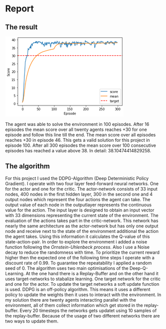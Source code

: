 # Report

## The result

![Plot of rewards](Continuous_Control_Performace.png)

The agent was able to solve the environment in 100 episodes. After 16 episodes the mean score over all twenty agents reaches +30 for one episode and follow this line till the end. The mean score over all episodes reaches +30 in episode 46. This gets a valid solution for this project in episode 100. After all 300 episodes the mean score over 100 consecutive episodes has reached a value above 38. In detail: 38.10474414829258. 

## The algorithm

For this project I used the DDPG-Algorithm (Deep Deterministic Policy Gradient). I operate with two four layer feed-forward neural networks. One for the actor and one for the critic. The actor-network consists of 33 input nodes, 400 nodes in the first hidden layer, 300 in the second one and 4 output nodes which represent the four actions the agent can take. The output value of each node in the outputlayer represents the continuous value for the action. The input layer is designed to obtain an input vector with 33 dimensions representing the current state of the environment. The evaluation of the actions takes part in the critic-network. This network has nearly the same architecture as the actor-network but has only one output node and receive next to the state of the environment additional the action the agent takes. Using this information it calculates the Q-value of this state-action-pair. In order to explore the environment i added a noise function following the *Ornstein-Uhlenbeck process*. Also I use a Noise decay to reduce the randomness with time. To prioritize the current reward higher then the expected one of the following time steps I operate with a discount rate of 0.99. To guarantee the repeatability I applied a random seed of 0. The algorithm uses two main optimisations of the Deep-Q-Learning. At the one hand there is a Replay-Buffer and on the other hand it uses target-networks to stabalize learning. One target network for the critic and one for the actor. To update the target networks a soft update function is used. DDPG is an off-policy algorithm. This means it uses a different policy to update the weights then it uses to interact with the environment. In my solution there are twenty agents interacting parallel with the environment, all of them collect information which get stored in the replay-buffer. Every 20 timesteps the networks gets updatet using 10 samples of the replay-buffer. Because of the usage of two different networks there are two ways to update them. 
